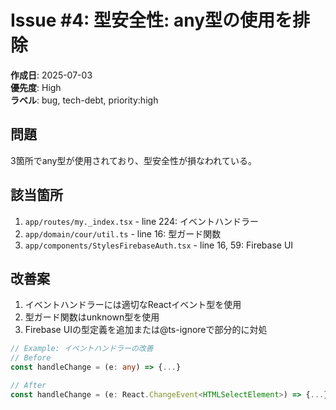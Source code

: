 # Issue #4: 型安全性: any型の使用を排除

**作成日**: 2025-07-03  
**優先度**: High  
**ラベル**: bug, tech-debt, priority:high

## 問題
3箇所でany型が使用されており、型安全性が損なわれている。

## 該当箇所
1. `app/routes/my._index.tsx` - line 224: イベントハンドラー
2. `app/domain/cour/util.ts` - line 16: 型ガード関数
3. `app/components/StylesFirebaseAuth.tsx` - line 16, 59: Firebase UI

## 改善案
1. イベントハンドラーには適切なReactイベント型を使用
2. 型ガード関数はunknown型を使用
3. Firebase UIの型定義を追加または@ts-ignoreで部分的に対処

```typescript
// Example: イベントハンドラーの改善
// Before
const handleChange = (e: any) => {...}

// After
const handleChange = (e: React.ChangeEvent<HTMLSelectElement>) => {...}
```